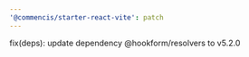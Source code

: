 ```yaml
---
'@commencis/starter-react-vite': patch
---
```


fix(deps): update dependency @hookform/resolvers to v5.2.0
